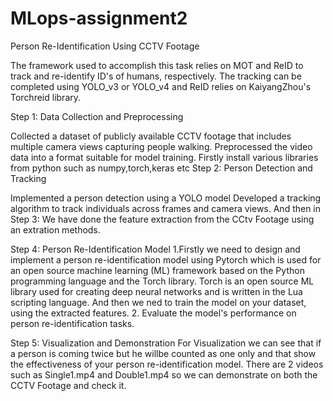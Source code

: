 # MLops-assignment2
Person Re-Identification Using CCTV Footage

The framework used to accomplish this task relies on MOT and ReID to track and re-identify ID's of humans, respectively. The tracking can be completed using YOLO_v3 or YOLO_v4 and ReID relies on KaiyangZhou's Torchreid library.

Step 1: Data Collection and Preprocessing

Collected a dataset of publicly available CCTV footage that includes multiple camera views capturing people walking.
Preprocessed the video data into a format suitable for model training. Firstly install various libraries from python such as numpy,torch,keras etc
Step 2: Person Detection and Tracking

Implemented a person detection using a YOLO model
Developed a tracking algorithm to track individuals across frames and camera views.
And then in Step 3: We have done the feature extraction from the CCtv Footage using an extration methods.

Step 4: Person Re-Identification Model 1.Firstly we need to design and implement a person re-identification model using Pytorch which is used for an open source machine learning (ML) framework based on the Python programming language and the Torch library. Torch is an open source ML library used for creating deep neural networks and is written in the Lua scripting language. And then we ned to train the model on your dataset, using the extracted features. 2. Evaluate the model's performance on person re-identification tasks.

Step 5: Visualization and Demonstration For Visualization we can see that if a person is coming twice but he willbe counted as one only and that show the effectiveness of your person re-identification model. There are 2 videos such as Single1.mp4 and Double1.mp4 so we can demonstrate on both the CCTV Footage and check it.
